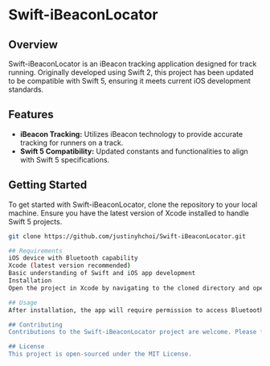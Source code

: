 # Swift-iBeaconLocator

## Overview
Swift-iBeaconLocator is an iBeacon tracking application designed for track running. Originally developed using Swift 2, this project has been updated to be compatible with Swift 5, ensuring it meets current iOS development standards.

## Features
- **iBeacon Tracking:** Utilizes iBeacon technology to provide accurate tracking for runners on a track.
- **Swift 5 Compatibility:** Updated constants and functionalities to align with Swift 5 specifications.

## Getting Started
To get started with Swift-iBeaconLocator, clone the repository to your local machine. Ensure you have the latest version of Xcode installed to handle Swift 5 projects.

```bash
git clone https://github.com/justinyhchoi/Swift-iBeaconLocator.git

## Requirements
iOS device with Bluetooth capability
Xcode (latest version recommended)
Basic understanding of Swift and iOS app development
Installation
Open the project in Xcode by navigating to the cloned directory and opening the .xcodeproj file. From there, you can run the project on your preferred iOS simulator or physical device.

## Usage
After installation, the app will require permission to access Bluetooth services for iBeacon tracking. Ensure that your device's Bluetooth is turned on and accessible.

## Contributing
Contributions to the Swift-iBeaconLocator project are welcome. Please feel free to fork the repository, make changes, and submit pull requests.

## License
This project is open-sourced under the MIT License.
